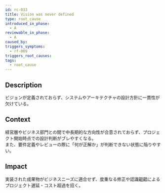 ```yaml
---
id: rc-033
title: Vision was never defined
type: root_cause
introduced_in_phase:
  - A
reviewable_in_phase:
  - A
caused_by: 
triggers_symptoms:
  - rf-009
triggers_root_causes: 
tags:
  - root_cause
---
```


## Description
ビジョンが定義されておらず、システムやアーキテクチャの設計方針に一貫性が欠けている。

## Context
経営層やビジネス部門との間で中長期的な方向性が合意されておらず、プロジェクト開始時点での設計判断がブレやすくなる。  
また、要件定義やレビューの際に「何が正解か」が判断できない状態に陥りやすい。

## Impact
実装された成果物がビジネスニーズに適合せず、度重なる修正や認識齟齬によるプロジェクト遅延・コスト超過を招く。